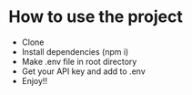 # How to use the project

- Clone
- Install dependencies (npm i)
- Make .env file in root directory
- Get your API key and add to .env
- Enjoy!!